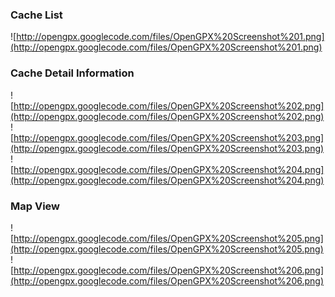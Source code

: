 ### Cache List ###

![http://opengpx.googlecode.com/files/OpenGPX%20Screenshot%201.png](http://opengpx.googlecode.com/files/OpenGPX%20Screenshot%201.png)

### Cache Detail Information ###

![http://opengpx.googlecode.com/files/OpenGPX%20Screenshot%202.png](http://opengpx.googlecode.com/files/OpenGPX%20Screenshot%202.png) ![http://opengpx.googlecode.com/files/OpenGPX%20Screenshot%203.png](http://opengpx.googlecode.com/files/OpenGPX%20Screenshot%203.png) ![http://opengpx.googlecode.com/files/OpenGPX%20Screenshot%204.png](http://opengpx.googlecode.com/files/OpenGPX%20Screenshot%204.png)

### Map View ###

![http://opengpx.googlecode.com/files/OpenGPX%20Screenshot%205.png](http://opengpx.googlecode.com/files/OpenGPX%20Screenshot%205.png) ![http://opengpx.googlecode.com/files/OpenGPX%20Screenshot%206.png](http://opengpx.googlecode.com/files/OpenGPX%20Screenshot%206.png)